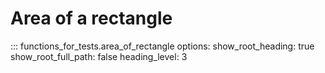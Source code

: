 # Area of a rectangle

::: functions_for_tests.area_of_rectangle
    options:
        show_root_heading: true
        show_root_full_path: false
        heading_level: 3